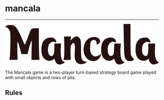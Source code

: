 # mancala

---
![mancala_logo](https://github.com/kapkekes/mancala/blob/development/present_workspace/mancala_logo_text.png)

The Mancala game is a two-player turn-based strategy board game played with small objects and rows of pits.



## Rules

